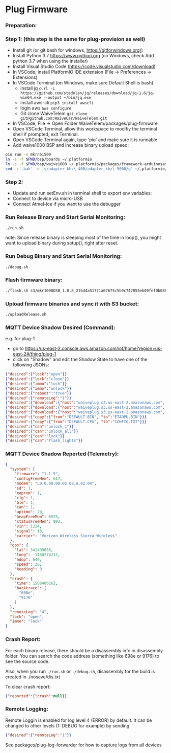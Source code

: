 # Plug Firmware

### Preparation:

### Step 1: (this step is the same for plug-provision as well)
- Install git (or git bash for windows, https://gitforwindows.org/)
- Install Python 3.7 https://www.python.org (on Windows, check Add python 3.7 when using the installer)
- Install Visual Studio Code (https://code.visualstudio.com/download)
- In VSCode, install PlatformIO IDE extension (File -> Preferences -> Extensions)
- In VSCode Terminal (on Windows, make sure Default Shell is bash)
  - install jq `curl -L https://github.com/stedolan/jq/releases/download/jq-1.6/jq-win64.exe --output ~/bin/jq.exe`
  - install aws-cli `pip3 install awscli`
  - login aws `aws configure`
  - Git clone WaiveTelem `git clone git@github.com:WaiveCar/WaiveTelem.git`
- In VSCode, File -> Open Folder WaiveTelem/packages/plug-firmware
- Open VSCode Terminal, allow this workspace to modifiy the terminal shell if prompted, exit Terminal.
- Open VSCode Terminal again, type 'pio' and make sure it is runnable
- Add waive1000 BSP and increase binary upload speed:
```bash
pio run -e mkrnb1500
ln -s -f $PWD/bsp/boards ~/.platformio
ln -s -f $PWD/bsp/waive1000 ~/.platformio/packages/framework-arduinosam/variants
sed -i'.bak' -e 's/adapter_khz\ 400/adapter_khz\ 5000/g' ~/.platformio/packages/tool-openocd/scripts/target/at91samdXX.cfg
```
### Step 2:
- Update and run setEnv.sh in terminal shell to export env variables:
- Connect to device via micro-USB
- Connect Atmel-Ice if you want to use the debugger

### Run Release Binary and Start Serial Monitoring:

```bash
./run.sh
```
note: Since release binary is sleeping most of the time in loop(), you might want to upload binary during setup(), right after reset.

### Run Debug Binary and Start Serial Monitoring:

```bash
./debug.sh
```

### Flash firmware binary:

```bash
./flash.sh s3/mkr1000USB_1.0.8_21b44a51771a67675c5b9c747855eb09fef0b086604f45b43ec7d077d7f5cc5b
```

### Upload firmware binaries and sync it with S3 bucket:

```bash
./uploadRelease.sh
```

### MQTT Device Shadow Desired (Command):

e.g. for plug-1
- go to https://us-east-2.console.aws.amazon.com/iot/home?region=us-east-2#/thing/plug-1
- click on "Shadow" and edit the Shadow State to have one of the following JSONs:

```json
{"desired":{"lock":"open"}}
{"desired":{"lock":"close"}}
{"desired":{"immo":"lock"}}
{"desired":{"immo":"unlock"}}
{"desired":{"reboot":"true"}}
{"desired":{"remoteLog":"1"}}
{"desired":{"download":{"host":"waiveplug.s3.us-east-2.amazonaws.com", "from":"waive1000_1.0.9_d84e070505e00ce74e9ab35de951a41d1712f4e32e9541df5b9b488ff80a46e9", "to":"ETADPU.BIN"}}}
{"desired":{"download":{"host":"waiveplug.s3.us-east-2.amazonaws.com", "from":"mkr1000USB_1.0.9_58f91825e8cdf93e5c0d1b2d3594f17c1748f97aa5c058db57af43da4c6c78c4", "to":"ETADPU.BIN"}}}
{"desired":{"download":{"host":"waiveplug.s3.us-east-2.amazonaws.com", "from":"config_waive-1_dd22d948fbd671c5751640a11dec139da46c5997bb3f20d0b6ad5bd61ac7e0cc", "to":"CONFIG.TXT"}}}
{"desired":{"copy":{"from":"DEFAULT.BIN", "to":"ETADPU.BIN"}}}
{"desired":{"copy":{"from":"DEFAULT.CFG", "to":"CONFIG.TXT"}}}
{"desired":{"can":"unlock_1"}}
{"desired":{"can":"unlock_all"}}
{"desired":{"can":"lock"}}
{"desired":{"can":"flash_lights"}}
```

### MQTT Device Shadow Reported (Telemetry):

```json
{
  "system": {
    "firmware": "1.1.5",
    "configFreeMem": 617,
    "modem": "L0.0.00.00.05.08,A.02.04",
    "sd": 1,
    "eeprom": 1,
    "cfg": 1,
    "ble": 1,
    "can": 1,
    "uptime": 29,
    "heapFreeMem": 6523,
    "statusFreeMem": 992,
    "vin": 1224,
    "signal": 18,
    "carrier": "Verizon Wireless Sierra Wireless"
  },
  "gps": {
    "lat": 341499688,
    "long": -1180278212,
    "hdop": 640,
    "speed": 20,
    "heading": 0
  },
  "crash": {
    "time": 1568406162,
    "backtrace": [
      "698e",
      "9176"
    ]
  },
  "remoteLog": "4",
  "lock": "open",
  "immo": "lock"
}
```

### Crash Report:

For each binary release, there should be a disassembly info in disassembly folder. You can search the code address (something like 698e or 9176) to see the source code.

Also, when you run `./run.sh` or `./debug.sh`, disassembly for the build is created in ./nosave/dis.txt

To clear crash report:
```json
{"reported":{"crash":null}}
```

### Remote Logging:

Remote Loggin is enabled for log level 4 (ERROR) by default. It can be changed to other levels (1: DEBUG for example) by sending
```json
{"desired":{"remoteLog":"1"}}
```
See packages/plug-log-forwarder for how to capture logs from all devices
